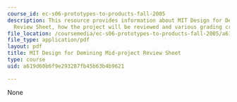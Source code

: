 ```yaml
---
course_id: ec-s06-prototypes-to-products-fall-2005
description: This resource provides information about MIT Design for Demining Mid-project
  Review Sheet, how the project will be reviewed and various grading criterias.
file_location: /coursemedia/ec-s06-prototypes-to-products-fall-2005/a619d60b6f9e293287fb45b63b4b9621_MITEC_S06F05_m1_review.pdf
file_type: application/pdf
layout: pdf
title: MIT Design for Demining Mid-project Review Sheet
type: course
uid: a619d60b6f9e293287fb45b63b4b9621

---
```

None